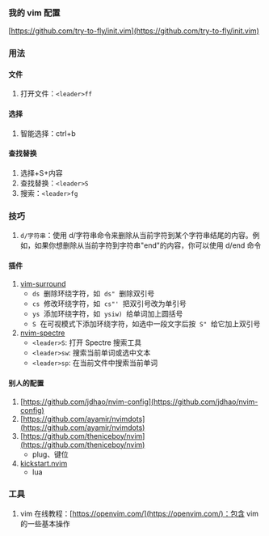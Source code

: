 ### 我的 vim 配置

[https://github.com/try-to-fly/init.vim](https://github.com/try-to-fly/init.vim)

### 用法

#### 文件

1. 打开文件：`<leader>ff`

#### 选择

1. 智能选择：ctrl+b

#### 查找替换

1. 选择+S+内容
2. 查找替换：`<leader>S`
3. 搜索：`<leader>fg`

### 技巧

1. `d/字符串`：使用 d/字符串命令来删除从当前字符到某个字符串结尾的内容。例如，如果你想删除从当前字符到字符串"end"的内容，你可以使用 d/end 命令

#### 插件

1. [vim-surround](https://github.com/tpope/vim-surround)
   - `ds`  删除环绕字符，如  `ds"`  删除双引号
   - `cs`  修改环绕字符，如  `cs"'`  把双引号改为单引号
   - `ys`  添加环绕字符，如  `ysiw)`  给单词加上圆括号
   - `S`  在可视模式下添加环绕字符，如选中一段文字后按  `S"`  给它加上双引号
2. [nvim-spectre](https://github.com/nvim-pack/nvim-spectre)
   - `<leader>S`: 打开 Spectre 搜索工具
   - `<leader>sw`: 搜索当前单词或选中文本
   - `<leader>sp`: 在当前文件中搜索当前单词

#### 别人的配置

1.  [https://github.com/jdhao/nvim-config](https://github.com/jdhao/nvim-config)
2.  [https://github.com/ayamir/nvimdots](https://github.com/ayamir/nvimdots)
3.  [https://github.com/theniceboy/nvim](https://github.com/theniceboy/nvim)
    - plug、键位
4.  [kickstart.nvim](https://github.com/nvim-lua/kickstart.nvim)
    - lua

### 工具

1. vim 在线教程：[https://openvim.com/](https://openvim.com/)：包含 vim 的一些基本操作
